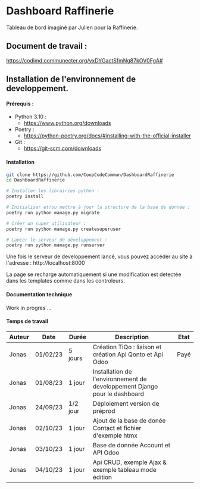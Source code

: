 # Dashboard Raffinerie

Tableau de bord imaginé par Julien pour la Raffinerie.

## Document de travail :

https://codimd.communecter.org/yxDYGactSfmNg87kOV0FgA#

## Installation de l'environnement de developpement.

#### Prérequis :

- Python 3.10 :
    - https://www.python.org/downloads
- Poetry :
    - https://python-poetry.org/docs/#installing-with-the-official-installer
- Git :
    - https://git-scm.com/downloads

#### Installation

```bash
git clone https://github.com/CoopCodeCommun/DashboardRaffinerie
cd DashboardRaffinerie

# Installer les librairies python :
poetry install

# Initialiser et/ou mettre à jour la structure de la base de donnée :
poetry run python manage.py migrate

# Créer un super utilisateur :
poetry run python manage.py createsuperuser

# Lancer le serveur de développement :
poetry run python manage.py runserver
```

Une fois le serveur de developpement lancé, vous pouvez accéder au site à l'adresse : http://localhost:8000

La page se recharge automatiquement si une modification est detectée dans les templates comme dans les controleurs.

#### Documentation technique

Work in progres ...

#### Temps de travail

| Auteur | Date     | Durée    | Description                                                               | Etat |
|--------|----------|----------|---------------------------------------------------------------------------|------|
| Jonas  | 01/02/23 | 5 jours  | Création TiQo : liaison et création Api Qonto et Api Odoo                 | Payé |
| Jonas  | 01/08/23 | 1 jour   | Installation de l'environnement de developpement Django pour le dashboard |      |
| Jonas  | 24/09/23 | 1/2 jour | Déploiement version de préprod                                            |      |
| Jonas  | 02/10/23 | 1 jour   | Ajout de la base de donée Contact et fichier d'exemple htmx               |      |
| Jonas  | 03/10/23 | 1 jour   | Base de donnée Account et API Odoo                                        |      |
| Jonas  | 04/10/23 | 1 jour   | Api CRUD, exemple Ajax & exemple tableau mode édition                     |      |
